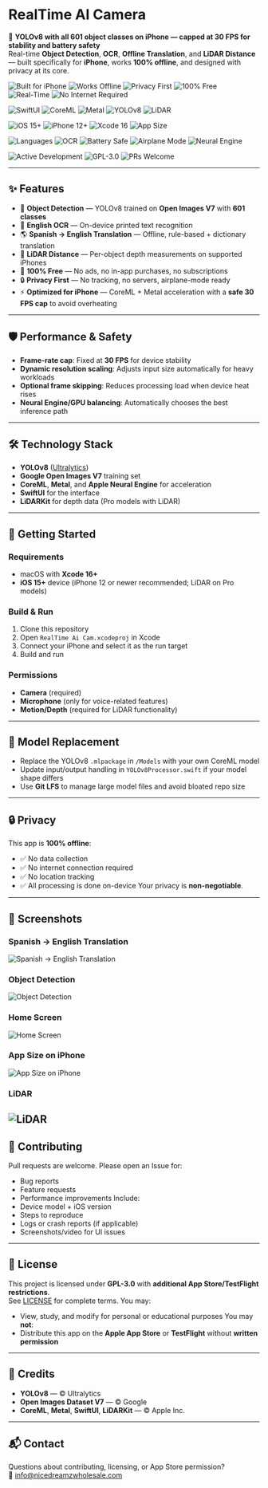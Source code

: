 # RealTime AI Camera
🚀 **YOLOv8 with all 601 object classes on iPhone — capped at 30 FPS for stability and battery safety**  
Real-time **Object Detection**, **OCR**, **Offline Translation**, and **LiDAR Distance** — built specifically for **iPhone**, works **100% offline**, and designed with privacy at its core.

![Built for iPhone](https://img.shields.io/badge/Built%20for-iPhone-blue?style=for-the-badge&logo=apple)
![Works Offline](https://img.shields.io/badge/Works_Offline-Yes-brightgreen?style=for-the-badge)
![Privacy First](https://img.shields.io/badge/Privacy-Non--Negotiable-red?style=for-the-badge)
![100% Free](https://img.shields.io/badge/100%25_Free-No_Ads-brightgreen?style=for-the-badge&logo=gift)
![Real-Time](https://img.shields.io/badge/Real--Time-30_FPS-success?style=for-the-badge)
![No Internet Required](https://img.shields.io/badge/Internet-Not_Required-success?style=for-the-badge&logo=wifi-off)

![SwiftUI](https://img.shields.io/badge/SwiftUI-5.0-orange?style=for-the-badge&logo=swift)
![CoreML](https://img.shields.io/badge/CoreML-Powered-purple?style=for-the-badge&logo=apple)
![Metal](https://img.shields.io/badge/Metal-Accelerated-silver?style=for-the-badge&logo=apple)
![YOLOv8](https://img.shields.io/badge/YOLOv8-601_Classes-yellow?style=for-the-badge)
![LiDAR](https://img.shields.io/badge/LiDAR-Supported-cyan?style=for-the-badge)

![iOS 15+](https://img.shields.io/badge/iOS-15%2B-000000?style=for-the-badge&logo=ios)
![iPhone 12+](https://img.shields.io/badge/iPhone-12%2B-black?style=for-the-badge&logo=apple)
![Xcode 16](https://img.shields.io/badge/Xcode-16%2B-1575F9?style=for-the-badge&logo=xcode)
![App Size](https://img.shields.io/badge/App_Size-<40MB-success?style=for-the-badge)

![Languages](https://img.shields.io/badge/Languages-EN_|_ES-blue?style=for-the-badge)
![OCR](https://img.shields.io/badge/OCR-On--Device-orange?style=for-the-badge)
![Battery Safe](https://img.shields.io/badge/Battery-Optimized-green?style=for-the-badge&logo=battery-full)
![Airplane Mode](https://img.shields.io/badge/✈️_Airplane_Mode-Compatible-skyblue?style=for-the-badge)
![Neural Engine](https://img.shields.io/badge/Neural_Engine-Optimized-ff69b4?style=for-the-badge)

![Active Development](https://img.shields.io/badge/Status-Active_Development-brightgreen?style=for-the-badge)
![GPL-3.0](https://img.shields.io/badge/License-GPL--3.0-blue?style=for-the-badge)
![PRs Welcome](https://img.shields.io/badge/PRs-Welcome-brightgreen?style=for-the-badge)

---
## ✨ Features
- 🐶 **Object Detection** — YOLOv8 trained on **Open Images V7** with **601 classes**
- 📝 **English OCR** — On-device printed text recognition
- 🌎 **Spanish → English Translation** — Offline, rule-based + dictionary translation
- 📏 **LiDAR Distance** — Per-object depth measurements on supported iPhones
- 💝 **100% Free** — No ads, no in-app purchases, no subscriptions
- 🔒 **Privacy First** — No tracking, no servers, airplane-mode ready
- ⚡ **Optimized for iPhone** — CoreML + Metal acceleration with a **safe 30 FPS cap** to avoid overheating
---
## 🛡️ Performance & Safety
- **Frame-rate cap**: Fixed at **30 FPS** for device stability
- **Dynamic resolution scaling**: Adjusts input size automatically for heavy workloads
- **Optional frame skipping**: Reduces processing load when device heat rises
- **Neural Engine/GPU balancing**: Automatically chooses the best inference path
---
## 🛠️ Technology Stack
- **YOLOv8** ([Ultralytics](https://github.com/ultralytics/ultralytics))
- **Google Open Images V7** training set
- **CoreML**, **Metal**, and **Apple Neural Engine** for acceleration
- **SwiftUI** for the interface
- **LiDARKit** for depth data (Pro models with LiDAR)
---
## 🚀 Getting Started
### Requirements
- macOS with **Xcode 16+**
- **iOS 15+** device (iPhone 12 or newer recommended; LiDAR on Pro models)
### Build & Run
1. Clone this repository
2. Open `RealTime Ai Cam.xcodeproj` in Xcode
3. Connect your iPhone and select it as the run target
4. Build and run
### Permissions
- **Camera** (required)
- **Microphone** (only for voice-related features)
- **Motion/Depth** (required for LiDAR functionality)
---
## 🔁 Model Replacement
- Replace the YOLOv8 `.mlpackage` in `/Models` with your own CoreML model
- Update input/output handling in `YOLOv8Processor.swift` if your model shape differs
- Use **Git LFS** to manage large model files and avoid bloated repo size
---
## 🔒 Privacy
This app is **100% offline**:
- ✅ No data collection
- ✅ No internet connection required
- ✅ No location tracking
- ✅ All processing is done on-device
Your privacy is **non-negotiable**.
---
## 📸 Screenshots
### Spanish → English Translation
![Spanish → English Translation](./IMG_2169.png)
### Object Detection
![Object Detection](./IMG_2208.png)
### Home Screen
![Home Screen](./IMG_2227.png)
### App Size on iPhone
![App Size on iPhone](./IMG_2224.jpeg)
### LiDAR
![LiDAR](./IMG_2247.png)
---
## 🤝 Contributing
Pull requests are welcome. Please open an Issue for:
- Bug reports
- Feature requests
- Performance improvements
Include:
- Device model + iOS version
- Steps to reproduce
- Logs or crash reports (if applicable)
- Screenshots/video for UI issues
---
## 📄 License
This project is licensed under **GPL-3.0** with **additional App Store/TestFlight restrictions**.  
See [LICENSE](LICENSE) for complete terms.
You may:
- View, study, and modify for personal or educational purposes
You may **not**:
- Distribute this app on the **Apple App Store** or **TestFlight** without **written permission**
---
## 🙌 Credits
- **YOLOv8** — © Ultralytics  
- **Open Images Dataset V7** — © Google  
- **CoreML**, **Metal**, **SwiftUI**, **LiDARKit** — © Apple Inc.
---
## 📬 Contact
Questions about contributing, licensing, or App Store permission?  
📧 info@nicedreamzwholesale.com
